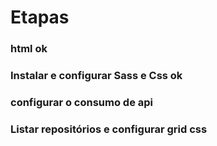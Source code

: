 # Etapas

### html ok

### Instalar e configurar Sass e Css ok

### configurar o consumo de api

### Listar repositórios e configurar grid css
